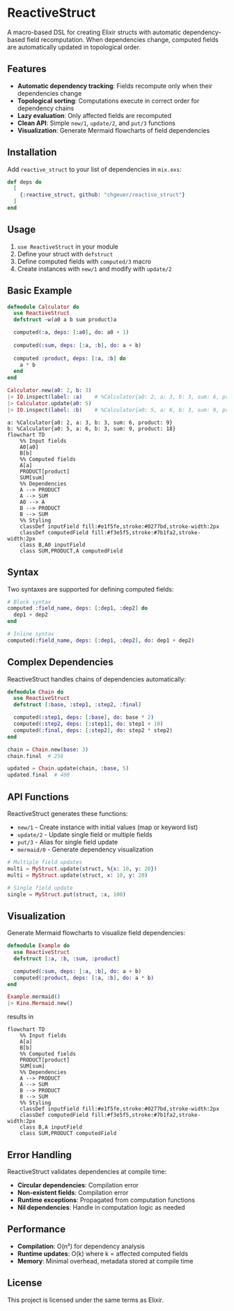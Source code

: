 # ReactiveStruct

A macro-based DSL for creating Elixir structs with automatic dependency-based field recomputation. When dependencies change, computed fields are automatically updated in topological order.

## Features

- **Automatic dependency tracking**: Fields recompute only when their dependencies change
- **Topological sorting**: Computations execute in correct order for dependency chains
- **Lazy evaluation**: Only affected fields are recomputed
- **Clean API**: Simple `new/1`, `update/2`, and `put/3` functions
- **Visualization**: Generate Mermaid flowcharts of field dependencies

## Installation

Add `reactive_struct` to your list of dependencies in `mix.exs`:

```elixir
def deps do
  [
    {:reactive_struct, github: "chgeuer/reactive_struct"}
  ]
end
```

## Usage

1. `use ReactiveStruct` in your module
2. Define your struct with `defstruct`
3. Define computed fields with `computed/3` macro
4. Create instances with `new/1` and modify with `update/2`

## Basic Example

```elixir
defmodule Calculator do
  use ReactiveStruct
  defstruct ~w(a0 a b sum product)a

  computed(:a, deps: [:a0], do: a0 + 1)
  
  computed(:sum, deps: [:a, :b], do: a + b)
  
  computed :product, deps: [:a, :b] do
    a * b
  end
end

Calculator.new(a0: 2, b: 3)
|> IO.inspect(label: :a)    # %Calculator{a0: 2, a: 3, b: 3, sum: 6, product: 9}
|> Calculator.update(a0: 5)
|> IO.inspect(label: :b)    # %Calculator{a0: 5, a: 6, b: 3, sum: 9, product: 18}
```

```mermaid
a: %Calculator{a0: 2, a: 3, b: 3, sum: 6, product: 9}
b: %Calculator{a0: 5, a: 6, b: 3, sum: 9, product: 18}
flowchart TD
    %% Input fields
    A0[a0]
    B[b]
    %% Computed fields
    A[a]
    PRODUCT[product]
    SUM[sum]
    %% Dependencies
    A --> PRODUCT
    A --> SUM
    A0 --> A
    B --> PRODUCT
    B --> SUM
    %% Styling
    classDef inputField fill:#e1f5fe,stroke:#0277bd,stroke-width:2px
    classDef computedField fill:#f3e5f5,stroke:#7b1fa2,stroke-width:2px
    class B,A0 inputField
    class SUM,PRODUCT,A computedField
```

## Syntax

Two syntaxes are supported for defining computed fields:

```elixir
# Block syntax
computed :field_name, deps: [:dep1, :dep2] do
  dep1 + dep2
end

# Inline syntax
computed(:field_name, deps: [:dep1, :dep2], do: dep1 + dep2)
```

## Complex Dependencies

ReactiveStruct handles chains of dependencies automatically:

```elixir
defmodule Chain do
  use ReactiveStruct
  defstruct [:base, :step1, :step2, :final]

  computed(:step1, deps: [:base], do: base * 2)
  computed(:step2, deps: [:step1], do: step1 + 10)
  computed(:final, deps: [:step2], do: step2 * step2)
end

chain = Chain.new(base: 3)
chain.final  # 256

updated = Chain.update(chain, :base, 5)
updated.final  # 400
```

## API Functions

ReactiveStruct generates these functions:

- `new/1` - Create instance with initial values (map or keyword list)
- `update/2` - Update single field or multiple fields
- `put/3` - Alias for single field update
- `mermaid/0` - Generate dependency visualization

```elixir
# Multiple field updates
multi = MyStruct.update(struct, %{x: 10, y: 20})
multi = MyStruct.update(struct, x: 10, y: 20)

# Single field update
single = MyStruct.put(struct, :x, 100)
```

## Visualization

Generate Mermaid flowcharts to visualize field dependencies:

```elixir
defmodule Example do
  use ReactiveStruct
  defstruct [:a, :b, :sum, :product]

  computed(:sum, deps: [:a, :b], do: a + b)
  computed(:product, deps: [:a, :b], do: a * b)
end

Example.mermaid()
|> Kino.Mermaid.new()
```

results in 

```mermaid
flowchart TD
    %% Input fields
    A[a]
    B[b]
    %% Computed fields
    PRODUCT[product]
    SUM[sum]
    %% Dependencies
    A --> PRODUCT
    A --> SUM
    B --> PRODUCT
    B --> SUM
    %% Styling
    classDef inputField fill:#e1f5fe,stroke:#0277bd,stroke-width:2px
    classDef computedField fill:#f3e5f5,stroke:#7b1fa2,stroke-width:2px
    class B,A inputField
    class SUM,PRODUCT computedField
```

## Error Handling

ReactiveStruct validates dependencies at compile time:

- **Circular dependencies**: Compilation error
- **Non-existent fields**: Compilation error
- **Runtime exceptions**: Propagated from computation functions
- **Nil dependencies**: Handle in computation logic as needed

## Performance

- **Compilation**: O(n²) for dependency analysis
- **Runtime updates**: O(k) where k = affected computed fields
- **Memory**: Minimal overhead, metadata stored at compile time

## License

This project is licensed under the same terms as Elixir.